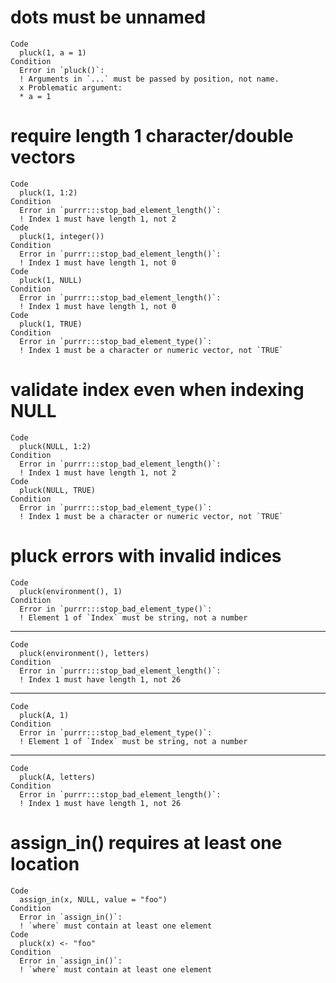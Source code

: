 # dots must be unnamed

    Code
      pluck(1, a = 1)
    Condition
      Error in `pluck()`:
      ! Arguments in `...` must be passed by position, not name.
      x Problematic argument:
      * a = 1

# require length 1 character/double vectors

    Code
      pluck(1, 1:2)
    Condition
      Error in `purrr:::stop_bad_element_length()`:
      ! Index 1 must have length 1, not 2
    Code
      pluck(1, integer())
    Condition
      Error in `purrr:::stop_bad_element_length()`:
      ! Index 1 must have length 1, not 0
    Code
      pluck(1, NULL)
    Condition
      Error in `purrr:::stop_bad_element_length()`:
      ! Index 1 must have length 1, not 0
    Code
      pluck(1, TRUE)
    Condition
      Error in `purrr:::stop_bad_element_type()`:
      ! Index 1 must be a character or numeric vector, not `TRUE`

# validate index even when indexing NULL

    Code
      pluck(NULL, 1:2)
    Condition
      Error in `purrr:::stop_bad_element_length()`:
      ! Index 1 must have length 1, not 2
    Code
      pluck(NULL, TRUE)
    Condition
      Error in `purrr:::stop_bad_element_type()`:
      ! Index 1 must be a character or numeric vector, not `TRUE`

# pluck errors with invalid indices

    Code
      pluck(environment(), 1)
    Condition
      Error in `purrr:::stop_bad_element_type()`:
      ! Element 1 of `Index` must be string, not a number

---

    Code
      pluck(environment(), letters)
    Condition
      Error in `purrr:::stop_bad_element_length()`:
      ! Index 1 must have length 1, not 26

---

    Code
      pluck(A, 1)
    Condition
      Error in `purrr:::stop_bad_element_type()`:
      ! Element 1 of `Index` must be string, not a number

---

    Code
      pluck(A, letters)
    Condition
      Error in `purrr:::stop_bad_element_length()`:
      ! Index 1 must have length 1, not 26

# assign_in() requires at least one location

    Code
      assign_in(x, NULL, value = "foo")
    Condition
      Error in `assign_in()`:
      ! `where` must contain at least one element
    Code
      pluck(x) <- "foo"
    Condition
      Error in `assign_in()`:
      ! `where` must contain at least one element

